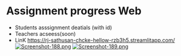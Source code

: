 # Assignment progress Web
- Students asssignment deatials (with id)
- Teachers acseess(soon)
- LinK https://rj-sathusan-chcke-hellow-rzb3h5.streamlitapp.com/
[![Screenshot-188.png](https://i.postimg.cc/zfM6JXk1/Screenshot-188.png)](https://postimg.cc/7C3m94cB)
[![Screenshot-189.png](https://i.postimg.cc/MHJLQP4P/Screenshot-189.png)](https://postimg.cc/3499MB3m)
